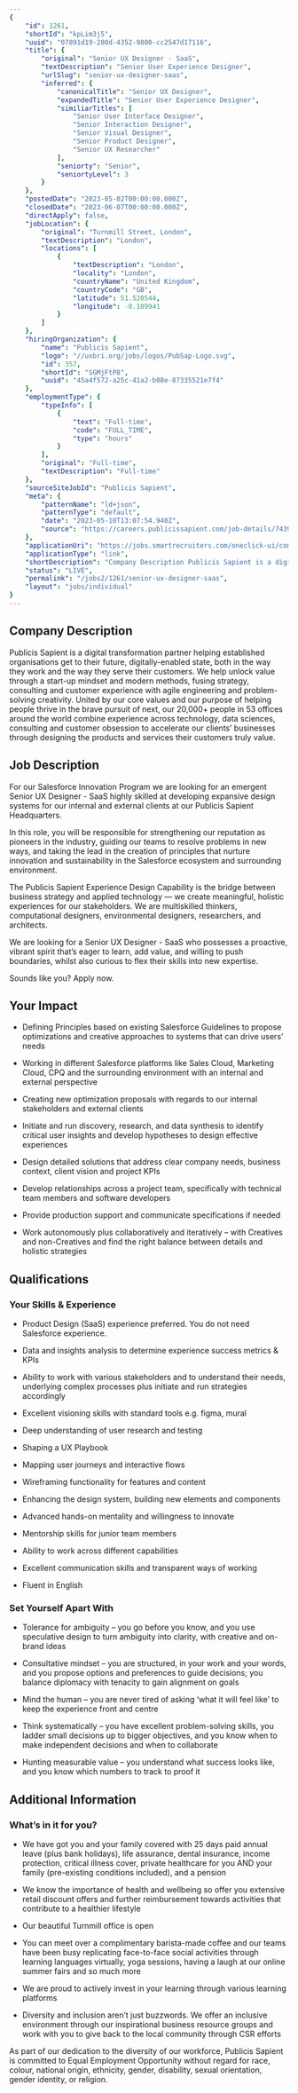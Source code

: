 ```yaml
---
{
	"id": 1261,
	"shortId": "kpLim3j5",
	"uuid": "07891d19-280d-4352-9800-cc2547d17116",
	"title": {
		"original": "Senior UX Designer - SaaS",
		"textDescription": "Senior User Experience Designer",
		"urlSlug": "senior-ux-designer-saas",
		"inferred": {
			"canonicalTitle": "Senior UX Designer",
			"expandedTitle": "Senior User Experience Designer",
			"similiarTitles": [
				"Senior User Interface Designer",
				"Senior Interaction Designer",
				"Senior Visual Designer",
				"Senior Product Designer",
				"Senior UX Researcher"
			],
			"seniorty": "Senior",
			"seniortyLevel": 3
		}
	},
	"postedDate": "2023-05-02T00:00:00.000Z",
	"closedDate": "2023-06-07T00:00:00.000Z",
	"directApply": false,
	"jobLocation": {
		"original": "Turnmill Street, London",
		"textDescription": "London",
		"locations": [
			{
				"textDescription": "London",
				"locality": "London",
				"countryName": "United Kingdom",
				"countryCode": "GB",
				"latitude": 51.520544,
				"longitude": -0.109941
			}
		]
	},
	"hiringOrganization": {
		"name": "Publicis Sapient",
		"logo": "//uxbri.org/jobs/logos/PubSap-Logo.svg",
		"id": 357,
		"shortId": "SGMjFtP8",
		"uuid": "45a4f572-a25c-41a2-b08e-87335521e7f4"
	},
	"employmentType": {
		"typeInfo": [
			{
				"text": "Full-time",
				"code": "FULL_TIME",
				"type": "hours"
			}
		],
		"original": "Full-time",
		"textDescription": "Full-time"
	},
	"sourceSiteJobId": "Publicis Sapient",
	"meta": {
		"patternName": "ld+json",
		"patternType": "default",
		"date": "2023-05-10T13:07:54.940Z",
		"source": "https://careers.publicissapient.com/job-details/743999904239453-senior-ux-designer-saas-london?trid=fabf8f5c-18fc-43ce-ba06-84dac34b9203"
	},
	"applicationUri": "https://jobs.smartrecruiters.com/oneclick-ui/company/PublicisGroupe/publication/862a3cb7-a9c4-42e3-b50b-9a126d762d70",
	"applicationType": "link",
	"shortDescription": "Company Description Publicis Sapient is a digital transformation partner helping established organisations get to their future, digitally-enabled- state, both in the way they work and the way they",
	"status": "LIVE",
	"permalink": "/jobs2/1261/senior-ux-designer-saas",
	"layout": "jobs/individual"
}
---
```

<h2><strong>Company Description</strong></h2><p>Publicis Sapient is a digital transformation partner helping established organisations get to their future, digitally-enabled state, both in the way they work and the way they serve their customers. We help unlock value through a start-up mindset and modern methods, fusing strategy, consulting and customer experience with agile engineering and problem-solving creativity. United by our core values and our purpose of helping people thrive in the brave pursuit of next, our 20,000+ people in 53 offices around the world combine experience across technology, data sciences, consulting and customer obsession to accelerate our clients’ businesses through designing the products and services their customers truly value.</p><h2><strong>Job Description</strong></h2><p>For our Salesforce Innovation Program we are looking for an emergent Senior UX Designer - SaaS highly skilled at developing expansive design systems for our internal and external clients at our Publicis Sapient Headquarters.</p><p>In this role, you will be responsible for strengthening our reputation as pioneers in the industry, guiding our teams to resolve problems in new ways, and taking the lead in the creation of principles that nurture innovation and sustainability in the Salesforce ecosystem and surrounding environment.</p><p>The Publicis Sapient Experience Design Capability is the bridge between business strategy and applied technology — we create meaningful, holistic experiences for our stakeholders. We are multiskilled thinkers, computational designers, environmental designers, researchers, and architects.</p><p>We are looking for a Senior UX Designer - SaaS who possesses a proactive, vibrant spirit that’s eager to learn, add value, and willing to push boundaries, whilst also curious to flex their skills into new expertise.</p><p>Sounds like you? Apply now.</p><h2><strong>Your Impact</strong></h2><ul><li><p>Defining Principles based on existing Salesforce Guidelines to propose optimizations and creative approaches to systems that can drive users’ needs</p></li><li><p>Working in different Salesforce platforms like Sales Cloud, Marketing Cloud, CPQ and the surrounding environment with an internal and external perspective</p></li><li><p>Creating new optimization proposals with regards to our internal stakeholders and external clients</p></li><li><p>Initiate and run discovery, research, and data synthesis to identify critical user insights and develop hypotheses to design effective experiences</p></li><li><p>Design detailed solutions that address clear company needs, business context, client vision and project KPIs</p></li><li><p>Develop relationships across a project team, specifically with technical team members and software developers</p></li><li><p>Provide production support and communicate specifications if needed</p></li><li><p>Work autonomously plus collaboratively and iteratively – with Creatives and non-Creatives and find the right balance between details and holistic strategies</p></li></ul><h2><strong>Qualifications</strong></h2><h3><strong>Your Skills &amp; Experience</strong></h3><ul><li><p>Product Design (SaaS) experience preferred. You do not need Salesforce experience.</p></li><li><p>Data and insights analysis to determine experience success metrics &amp; KPIs</p></li><li><p>Ability to work with various stakeholders and to understand their needs, underlying complex processes plus initiate and run strategies accordingly</p></li><li><p>Excellent visioning skills with standard tools e.g. figma, mural</p></li><li><p>Deep understanding of user research and testing</p></li><li><p>Shaping a UX Playbook</p></li><li><p>Mapping user journeys and interactive flows</p></li><li><p>Wireframing functionality for features and content</p></li><li><p>Enhancing the design system, building new elements and components</p></li><li><p>Advanced hands-on mentality and willingness to innovate</p></li><li><p>Mentorship skills for junior team members</p></li><li><p>Ability to work across different capabilities</p></li><li><p>Excellent communication skills and transparent ways of working</p></li><li><p>Fluent in English</p></li></ul><h3><strong>Set Yourself Apart With</strong></h3><ul><li><p>Tolerance for ambiguity – you go before you know, and you use speculative design to turn ambiguity into clarity, with creative and on-brand ideas</p></li><li><p>Consultative mindset – you are structured, in your work and your words, and you propose options and preferences to guide decisions; you balance diplomacy with tenacity to gain alignment on goals</p></li><li><p>Mind the human – you are never tired of asking ‘what it will feel like’ to keep the experience front and centre</p></li><li><p>Think systematically – you have excellent problem-solving skills, you ladder small decisions up to bigger objectives, and you know when to make independent decisions and when to collaborate</p></li><li><p>Hunting measurable value – you understand what success looks like, and you know which numbers to track to proof it</p></li></ul><h2><strong>Additional Information</strong></h2><h3><strong>What’s in it for you?</strong></h3><ul><li><p>We have got you and your family covered with 25 days paid annual leave (plus bank holidays), life assurance, dental insurance, income protection, critical illness cover, private healthcare for you AND your family (pre-existing conditions included), and a pension</p></li><li><p>We know the importance of health and wellbeing so offer you extensive retail discount offers and further reimbursement towards activities that contribute to a healthier lifestyle</p></li><li><p>Our beautiful Turnmill office is open</p></li><li><p>You can meet over a complimentary barista-made coffee and our teams have been busy replicating face-to-face social activities through learning languages virtually, yoga sessions, having a laugh at our online summer fairs and so much more</p></li><li><p>We are proud to actively invest in your learning through various learning platforms</p></li><li><p>Diversity and inclusion aren’t just buzzwords. We offer an inclusive environment through our inspirational business resource groups and work with you to give back to the local community through CSR efforts</p></li></ul><p>As part of our dedication to the diversity of our workforce, Publicis Sapient is committed to Equal Employment Opportunity without regard for race, colour, national origin, ethnicity, gender, disability, sexual orientation, gender identity, or religion.</p>
